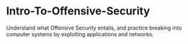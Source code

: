 # Intro-To-Offensive-Security
Understand what Offensive Security entails, and practice breaking into computer systems by exploiting applications and networks.
